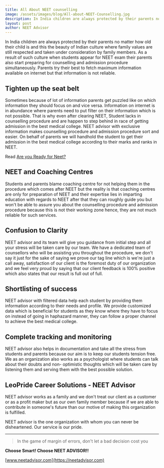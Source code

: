 ```yaml
---
title: All About NEET counselling
image: /assets/images/blog/All-about-NEET-Counselling.jpg
description: In India children are always protected by their parents no matter how old their child is and this the beauty of Indian culture where family values are still respected and taken under consideration by family members.
layout: post
author: NEET Advisor
---
```


In India children are always protected by their parents no matter how old their child is and this the beauty of Indian culture where family values are still respected and taken under consideration by family members. As a result of such culture when students appear for NEET exam their parents also start preparing for counselling and admission procedure simultaneously. Parents try their best to fetch maximum information available on internet but that information is not reliable.

## Tighten up the seat belt

Sometimes because of lot of information parents get puzzled like on which information they should focus on and vice versa. Information on internet is in abundance where parents need to put filter on their information which is not possible. That is why even after clearing NEET, Student lacks in counselling procedure and are happen to step behind in race of getting admission in the best medical college. NEET advisor with exclusive information makes counselling procedure and admission procedure sort and easier. On behalf of parents we will handhold the student to get their admission in the best medical college according to their marks and ranks in NEET.


Read [Are you Ready for Neet?](/blog/ready-for-neet/)


## NEET and Coaching Centres

Students and parents blame coaching centre for not helping them in the procedure which comes after NEET but the reality is that coaching centres are only for preparation of NEET and their expertise lies in imparting education with regards to NEET after that they can roughly guide you but won&#39;t be able to assure you about the counselling procedure and admission procedure because this is not their working zone hence, they are not much reliable for such services.

## Confusion to Clarity

NEET advisor and its team will give you guidance from initial step and all your stress will be taken care by our team. We have a dedicated team of counsellors who will be assisting you throughout the procedure, we don&#39;t say it just for the sake of saying we prove our tag line which is we&#39;re just a call away, satisfaction of our client is the foremost duty of our organization and we feel very proud by saying that our client feedback is 100% positive which also states that our result is full out of full.

## Shortlisting of success

NEET advisor with filtered data help each student by providing them information according to their needs and profile. We provide customized data which is beneficial for students as they know where they have to focus on instead of going in haphazard manner, they can follow a proper channel to achieve the best medical college.

## Complete tracking and monitoring

NEET advisor also helps in documentation and take all the stress from students and parents because our aim is to keep our students tension free. We as an organization also works as a psychologist where students can talk about their doubts and non- optimistic thoughts which will be taken care by listening them and serving them with the best possible solution.

## LeoPride Career Solutions - NEET Advisor

NEET advisor works as a family and we don&#39;t treat our client as a customer or as a profit maker but as our own family member because if we are able to contribute in someone&#39;s future than our motive of making this organization is fulfilled.

NEET advisor is the one organization with whom you can never be disheartened. Our service is our pride.

<hr>

>In the game of margin of errors, don&#39;t let a bad decision cost you


**Choose Smart! Choose NEET ADVISOR!!**

[www.neetadvisor.com](https://neetadvisor.com)